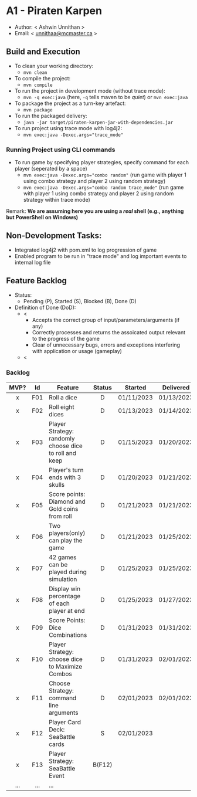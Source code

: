# A1 - Piraten Karpen

  * Author: < Ashwin Unnithan >
  * Email: < unnithaa@mcmaster.ca >

## Build and Execution

  * To clean your working directory:
    * `mvn clean`
  * To compile the project:
    * `mvn compile`
  * To run the project in development mode (without trace mode):
    * `mvn -q exec:java` (here, `-q` tells maven to be _quiet_) or `mvn exec:java`
  * To package the project as a turn-key artefact:
    * `mvn package`
  * To run the packaged delivery:
    * `java -jar target/piraten-karpen-jar-with-dependencies.jar`
  * To run project using trace mode with log4j2:
    * `mvn exec:java -Dexec.args="trace_mode"`

  ### Running Project using CLI commands
  * To run game by specifying player strategies, specify command for each player (seperated by a space)
    * `mvn exec:java -Dexec.args="combo random"` (run game with player 1 using combo strategy and player 2 using random strategy)
    * `mvn exec:java -Dexec.args="combo random trace_mode"` (run game with player 1 using combo strategy and player 2 using random strategy within trace mode)

Remark: **We are assuming here you are using a _real_ shell (e.g., anything but PowerShell on Windows)**


## Non-Development Tasks:
 * Integrated log4j2 with pom.xml to log progression of game
 * Enabled program to be run in "trace mode" and log important events to internal log file


## Feature Backlog

 * Status: 
   * Pending (P), Started (S), Blocked (B), Done (D)
 * Definition of Done (DoD):
   * < 
      * Accepts the correct group of input/parameters/arguments (if any)
      * Correctly processes and returns the assoicated output relevant to the progress of the game
      * Clear of unnecessary bugs, errors and exceptions interfering with application or usage (gameplay)
   * <

### Backlog 

| MVP? | Id  | Feature  | Status  |  Started  | Delivered |
| :-:  |:-:  |---       | :-:     | :-:       | :-:       |
| x   | F01 | Roll a dice | D | 01/11/2023 | 01/13/2023 |
| x   | F02 | Roll eight dices  | D | 01/13/2023 | 01/14/2023 |
| x   | F03 | Player Strategy: randomly choose dice to roll and keep | D | 01/15/2023 | 01/20/2023 |
| x   | F04 | Player's turn ends with 3 skulls | D | 01/20/2023 | 01/21/2023 |
| x   | F05 | Score points: Diamond and Gold coins from roll | D | 01/21/2023 | 01/21/2023 |
| x   | F06 | Two players(only) can play the game  | D | 01/21/2023 | 01/25/2023 |
| x   | F07 | 42 games can be played during simulation  | D | 01/25/2023 | 01/25/2023 |
| x   | F08 | Display win percentage of each player at end | D | 01/25/2023 | 01/27/2023 |
| x   | F09 | Score Points: Dice Combinations | D | 01/31/2023 | 01/31/2023 |
| x   | F10 | Player Strategy: choose dice to Maximize Combos  | D | 01/31/2023 | 02/01/2023 |
| x   | F11 | Choose Strategy: command line arguments | D | 02/01/2023 | 02/01/2023 |
| x   | F12 | Player Card Deck: SeaBattle cards | S | 02/01/2023 |  |
| x   | F13 | Player Strategy: SeaBattle Event | B(F12) |  |  |
| ... | ... | ... |

